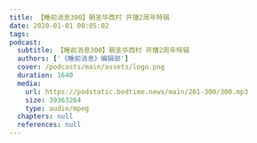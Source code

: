 ```yaml
---
title: 【睡前消息300】朝圣华西村 开播2周年特辑
date: 2020-01-01 00:05:02
tags:
podcast:
  subtitle: 【睡前消息300】朝圣华西村 开播2周年特辑
  authors: ['《睡前消息》编辑部']
  cover: /podcasts/main/assets/logo.png
  duration: 1640
  media:
    url: https://podstatic.bedtime.news/main/201-300/300.mp3
    size: 39363264
    type: audio/mpeg
  chapters: null
  references: null
---
```

